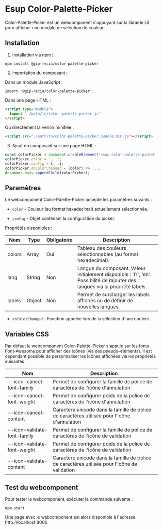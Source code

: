 # **Esup Color-Palette-Picker**

Color-Palette-Picker est un webcomponent s'appuyant sur la librairie Lit pour afficher une modale de sélection de couleur.

## **Installation**

1. Installation via npm :

```shell
npm install @gip-recia/color-palette-picker
```

2. Importation du composant :

Dans un module JavaScript :

```
import '@gip-recia/color-palette-picker';
```

Dans une page HTML :

```html
<script type="module">
  import './path/to/color-palette-picker.js'
</script>
```

Ou directement la verion minifiée :

```html
<script src="./path/to/color-palette-picker.bundle.min.js"></script>
```

3. Ajout du composant sur une page HTML :

```js
const colorPicker = document.createElement('esup-color-palette-picker');
colorPicker.color = '...';
colorPicker.config = {...};
colorPicker.onColorChanged = (color) => ...;
document.body.appendChild(colorPicker);
```

## **Paramètres**

Le webcomponent Color-Palette-Picker accepte les paramètres suvants :

- `color` - Couleur (au format hexadecimal) actuellement sélectionnée.

- `config` - Objet contenant la configuration du picker.

Propriétés disponibles :

| Nom    | Type   | Obligatoire | Description                                                                                                                   |
| ------ | ------ | ----------- | ----------------------------------------------------------------------------------------------------------------------------- |
| colors | Array  | Oui         | Tableau des couleurs sélectionnables (au format hexadecimal).                                                                 |
| lang   | String | Non         | Langue du composant. Valeur initialement disponible : 'fr', 'en'. Possibilité de rajouter des langues via la propriété labels |
| labels | Object | Non         | Permet de surcharger les labels affichés ou de définir de nouvelles langues.                                                  |

- `onColorChanged` - Fonction appelée lors de la sélection d'une couleur.

## **Variables CSS**

Par défaut le webcomponent Color-Palette-Picker s'appuie sur les fonts Font-Awesome pour afficher des icônes (via des pseudo-elements). Il est cependant possible de personnaliser les icônes affichées via les propriétés suivantes :

| Nom                         | Description                                                                                   |
| --------------------------- | --------------------------------------------------------------------------------------------- |
| --icon-cancel-font-family   | Permet de configurer la famille de police de caractères de l'icône d'annulation               |
| --icon-cancel-font-weight   | Permet de configurer poids de la police de caractères de l'icône d'annulation                 |
| --icon-cancel-content       | Caractère unicode dans la famille de police de caractères utilisée pour l'icône d'annulation  |
| --icon-validate-font-family | Permet de configurer la famille de police de caractères de l'icône de validation              |
| --icon-validate-font-weight | Permet de configurer poids de la police de caractères de l'icône de validation                |
| --icon-validate-content     | Caractère unicode dans la famille de police de caractères utilisée pour l'icône de validation |

## **Test du webcomponent**

Pour tester le webcomponent, exécuter la commande suivante :

```shell
npm start
```

Une page avec le webcomponent est alors disponible à l'adresse http://localhost:8000.
